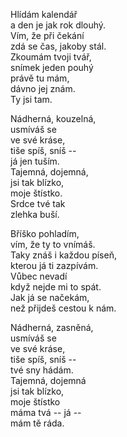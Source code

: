 Hlídám kalendář  
a den je jak rok dlouhý.   
Vím, že při čekání  
zdá se čas, jakoby stál.  
Zkoumám tvoji tvář,  
snímek jeden pouhý  
právě tu mám,    
dávno jej znám.  
Ty jsi tam.

Nádherná, kouzelná,  
usmíváš se  
ve své kráse,  
tiše spíš, sníš --   
já jen tuším.  
Tajemná, dojemná,    
jsi tak blízko,   
moje štístko.  
Srdce tvé tak  
zlehka buší.

Bříško pohladím,  
vím, že ty to vnímáš.  
Taky znáš i každou píseň,  
kterou já ti zazpívám.  
Vůbec nevadí  
když nejde mi to spát.  
Jak já se načekám,  
než přijdeš cestou k nám.  

Nádherná, zasněná,  
usmíváš se  
ve své kráse,  
tiše spíš, sníš --  
tvé sny hádám.  
Tajemná, dojemná  
jsi tak blízko,  
moje štístko  
máma tvá -- já --  
mám tě ráda.

